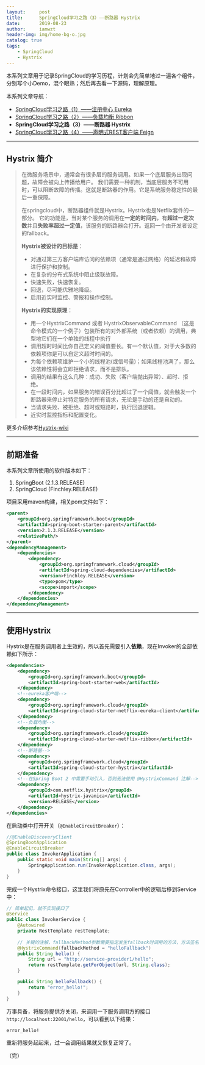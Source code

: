 ```yaml
---
layout:     post
title:      SpringCloud学习之路（3）——断路器 Hystrix
date:       2019-08-23
author:     iamwzt
header-img: img/home-bg-o.jpg
catalog: true
tags:
    - SpringCloud
    - Hystrix
---
```


本系列文章用于记录SpringCloud的学习历程，计划会先简单地过一遍各个组件，分别写个小Demo，混个眼熟；然后再去看一下源码，理解原理。

本系列文章导航：
- [SpringCloud学习之路（1）——注册中心 Eureka](https://iamwzt.github.io/2019/08/22/SpringCloud%E5%AD%A6%E4%B9%A0%E4%B9%8B%E8%B7%AF-1-%E6%B3%A8%E5%86%8C%E4%B8%AD%E5%BF%83-Eureka/)
- [SpringCloud学习之路（2）——负载均衡 Ribbon](https://iamwzt.github.io/2019/08/23/SpringCloud%E5%AD%A6%E4%B9%A0%E4%B9%8B%E8%B7%AF-2-%E8%B4%9F%E8%BD%BD%E5%9D%87%E8%A1%A1-Ribbon/)
- **SpringCloud学习之路（3）——断路器 Hystrix**
- [SpringCloud学习之路（4）——声明式REST客户端 Feign](https://iamwzt.github.io/2019/08/24/SpringCloud%E5%AD%A6%E4%B9%A0%E4%B9%8B%E8%B7%AF-4-%E5%A3%B0%E6%98%8E%E5%BC%8FREST%E5%AE%A2%E6%88%B7%E7%AB%AF-Feign/)

---

## Hystrix 简介
> 在微服务场景中，通常会有很多层的服务调用。如果一个底层服务出现问题，故障会被向上传播给用户。
我们需要一种机制，当底层服务不可用时，可以阻断故障的传播。这就是断路器的作用。它是系统服务稳定性的最后一重保障。
>
> 在springcloud中，断路器组件就是Hystrix。Hystrix也是Netflix套件的一部分。
它的功能是，当对某个服务的调用在**一定的时间内**，有**超过一定次数**并且**失败率超过一定值**，该服务的断路器会打开。返回一个由开发者设定的fallback。
> 
> **Hystrix被设计的目标是**：
>  
> - 对通过第三方客户端库访问的依赖项（通常是通过网络）的延迟和故障进行保护和控制。
> - 在复杂的分布式系统中阻止级联故障。
> - 快速失败，快速恢复。
> - 回退，尽可能优雅地降级。
> - 启用近实时监控、警报和操作控制。
>
> **Hystrix的实现原理**：
> - 用一个HystrixCommand 或者 HystrixObservableCommand （这是命令模式的一个例子）包装所有的对外部系统（或者依赖）的调用，典型地它们在一个单独的线程中执行
> - 调用超时时间比你自己定义的阈值要长。有一个默认值，对于大多数的依赖项你是可以自定义超时时间的。
> - 为每个依赖项维护一个小的线程池(或信号量)；如果线程池满了，那么该依赖性将会立即拒绝请求，而不是排队。
> - 调用的结果有这么几种：成功、失败（客户端抛出异常）、超时、拒绝。
> - 在一段时间内，如果服务的错误百分比超过了一个阈值，就会触发一个断路器来停止对特定服务的所有请求，无论是手动的还是自动的。
> - 当请求失败、被拒绝、超时或短路时，执行回退逻辑。
> - 近实时监控指标和配置变化。

更多介绍参考[Hystrix-wiki](https://github.com/Netflix/Hystrix/wiki)

---

## 前期准备
本系列文章所使用的软件版本如下：
1. SpringBoot (2.1.3.RELEASE)
2. SpringCloud (Finchley.RELEASE)

项目采用maven构建，相关pom文件如下：
```xml
<parent>
    <groupId>org.springframework.boot</groupId>
    <artifactId>spring-boot-starter-parent</artifactId>
    <version>2.1.3.RELEASE</version>
    <relativePath/>
</parent>
<dependencyManagement>
    <dependencies>
        <dependency>
            <groupId>org.springframework.cloud</groupId>
            <artifactId>spring-cloud-dependencies</artifactId>
            <version>Finchley.RELEASE</version>
            <type>pom</type>
            <scope>import</scope>
        </dependency>
    </dependencies>
</dependencyManagement>
```

---

## 使用Hystrix
Hystrix是在服务调用者上生效的，所以首先需要引入**依赖**，现在Invoker的全部依赖如下所示：
```xml
<dependencies>
    <dependency>
        <groupId>org.springframework.boot</groupId>
        <artifactId>spring-boot-starter-web</artifactId>
    </dependency>
    <!--eureka客户端-->
    <dependency>
        <groupId>org.springframework.cloud</groupId>
        <artifactId>spring-cloud-starter-netflix-eureka-client</artifactId>
    </dependency>
    <!--负载均衡-->
    <dependency>
        <groupId>org.springframework.cloud</groupId>
        <artifactId>spring-cloud-starter-netflix-ribbon</artifactId>
    </dependency>
    <!--断路器-->
    <dependency>
        <groupId>org.springframework.cloud</groupId>
        <artifactId>spring-cloud-starter-hystrix</artifactId>
    </dependency>
    <!--在Spring Boot 2 中需要手动引入，否则无法使用 @HystrixCommand 注解-->
    <dependency>
        <groupId>com.netflix.hystrix</groupId>
        <artifactId>hystrix-javanica</artifactId>
        <version>RELEASE</version>
    </dependency>    
</dependencies>
```

在启动类中打开开关（`@EnableCircuitBreaker`）：
```java
//@EnableDiscoveryClient
@SpringBootApplication
@EnableCircuitBreaker
public class InvokerApplication {
    public static void main(String[] args) {
        SpringApplication.run(InvokerApplication.class, args);
    }
}
```

完成一个Hystrix命令接口，这里我们将原先在Controller中的逻辑后移到Service中：
```java
// 简单起见，就不实现接口了
@Service
public class InvokerService {
    @Autowired
    private RestTemplate restTemplate;
    
    // 关键的注解，fallbackMethod参数需要指定发生fallback时调用的方法，方法签名需要和正常方法一致
    @HystrixCommand(fallbackMethod = "helloFallback")
    public String hello() {
        String url = "http://service-provider1/hello";
        return restTemplate.getForObject(url, String.class);
    }

    public String helloFallback() {
        return "error_hello!";
    }
}
```

万事具备，将服务提供方关闭，来调用一下服务调用方的接口 `http://localhost:22001/hello`，可以看到以下结果：
```
error_hello!
```
重新将服务起起来，过一会调用结果就又恢复正常了。

（完）
